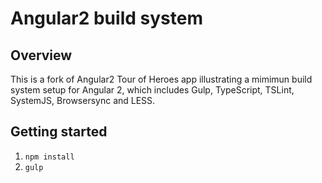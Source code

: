 # Angular2 build system

## Overview

This is a fork of Angular2 Tour of Heroes app illustrating a mimimun build system setup for Angular 2, which includes Gulp, TypeScript, TSLint, SystemJS, Browsersync and LESS.

## Getting started

1. `npm install`
2. `gulp`

